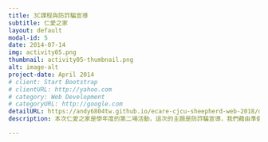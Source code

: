 ```yaml
---
title: 3C課程與防詐騙宣導
subtitle: 仁愛之家
layout: default
modal-id: 5
date: 2014-07-14
img: activity05.png
thumbnail: activity05-thumbnail.png
alt: image-alt
project-date: April 2014
# client: Start Bootstrap
# clientURL: http://yahoo.com
# category: Web Development
# categoryURL: http://google.com
detailURL: https://andy6804tw.github.io/ecare-cjcu-sheepherd-web-2018/document/activity5/intro
description: 本次仁愛之家是學年度的第二場活動，這次的主題是防詐騙宣導，我們藉由準備的影片讓長輩了解正確的防詐騙知識，並且與遊戲互動陪伴與關懷這些長者，此外我們還利用平板教導如何使用應用軟體並查詢天氣、交通工具時刻、訂票、醫院掛號......等。

---
```


